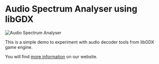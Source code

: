 # Audio Spectrum Analyser using libGDX

![Audio Spectrum Analyser](http://gtomee.com/wp-content/uploads/2012/07/screen_audio_spectrum.png "Audio Spectrum Analyser")

This is a simple demo to experiment with audio decoder tools from libGDX game engine. 

You will find [more information](http://gtomee.com/2012/07/21/audio-spectrum-visualizer-with-libgdx)  on our website.